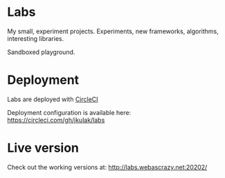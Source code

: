 # Labs

My small, experiment projects. Experiments, new frameworks, algorithms, interesting libraries.

Sandboxed playground.

# Deployment

Labs are deployed with [CircleCI](https://circleci.com)

Deployment configuration is available here: https://circleci.com/gh/jkulak/labs

# Live version

Check out the working versions at: http://labs.webascrazy.net:20202/
